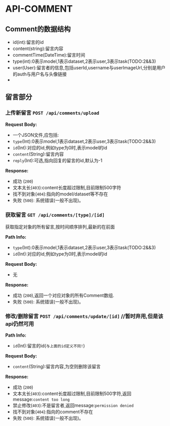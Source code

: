 # API-COMMENT

## Comment的数据结构

- id(int):留言的id
- content(string):留言内容
- commentTime(DateTime):留言时间
- type(int):0表示model,1表示dataset,2表示user,3表示task(TODO:2&&3)
- user(User):留言者的信息,包括userId,username与userImageUrl,分别是用户的auth与用户名与头像链接
- 

## 留言部分

### 上传新留言 `POST /api/comments/upload`

**Request Body:**

- 一个JSON文件,应包括:
- `type`(Int):0表示model,1表示dataset,2表示user,3表示task(TODO:2&&3)
- `id`(Int):对应的id,例如type为0时,表示model的id
- `content`(String):留言内容
- `reply`(Int):可选,指向回复的留言的id,默认为-1

**Response:**

- 成功 (`200`)
- 文本太长(`403`):content长度超过限制,目前限制500字符
- 找不到对象(`404`):指向的model/dataset等不存在
- 失败 (`500`): 系统错误(一般不出现)。

### 获取留言 `GET /api/comments/[type]/[id]`

获取指定对象的所有留言,按时间顺序排列,最新的在前面

**Path Info:**

- `type`(Int):0表示model,1表示dataset,2表示user,3表示task(TODO:2&&3)
- `id`(Int):对应的id,例如type为0时,表示model的id

**Request Body:**

- 无

**Response:**

- 成功 (`200`),返回一个对应对象的所有Comment数组.
- 失败 (`500`): 系统错误(一般不出现)。

### 修改/删除留言 `POST /api/comments/update/[id]`  //暂时弃用,但是该api仍然可用

**Path Info:**

- `id`(Int):留言的id(`与上面的id定义不同!`)

**Request Body:**

- `content`(String):留言内容,为空则删除该留言

**Response:**

- 成功 (`200`)
- 文本太长(`403`):content长度超过限制,目前限制500字符,返回message:`content too long`
- 禁止修改(`403`):不是留言者,返回message:`permission denied`
- 找不到对象(`404`):指向的comment不存在
- 失败 (`500`): 系统错误(一般不出现)。

